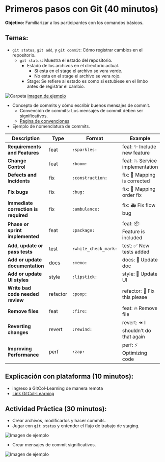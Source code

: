 # Primeros pasos con Git (40 minutos)
**Objetivo:** Familiarizar a los participantes con los comandos básicos.

## Temas:
- `git status`, `git add`, y `git commit`: Cómo registrar cambios en el repositorio.
  - `git status`: Muestra el estado del repositorio.
    - Estado de los archivos en el directorio actual.
      - Si esta en el stage el archivo se vera verde.
      - No esta en el stage el archivo se vera rojo.
    - Stage: Se refiere al estado es como si estubiese en el limbo antes de registrar el cambio.

![Carpeta](../img/1.estados.png)
[imagen de ejemplo](../img/1.estados.png)

- Concepto de commits y cómo escribir buenos mensajes de commit.
  - Convención de commits: Los mensajes de commit deben ser significativos.
  - [Pagina de convenciones](https://www.conventionalcommits.org/en/v1.0.0/)
- Ejemplo de nomenclatura de commits.

| Description                          | Type     | Format | Example                                    |
|--------------------------------------|----------|--------|--------------------------------------------|
| **Requirements and Features**        | feat     | `:sparkles:`    | feat: :sparkles: Include new feature       |
| **Change Control**                   | feat     | `:boom:`        | feat: :boom: Service implementation        |
| **Defects and Incidents**            | fix      | `:construction:`| fix: :construction: Mapping is corrected   |
| **Fix bugs**                         | fix      | `:bug:`         | fix: :bug: Mapping order fix               |
| **Immediate correction is required** | fix      | `:ambulance:`   | fix: :ambulance: Fix flow bug              |
| **Phase or sprint implemented**      | feat     | `:package:`     | feat: :package: Feature is included        |
| **Add, update or pass tests**        | test     | `:white_check_mark:` | test: :white_check_mark: New tests added |
| **Add or update documentation**      | docs     | `:memo:`        | docs: :memo: Update doc                    |
| **Add or update UI styles**          | style    | `:lipstick:`    | style: :lipstick: Update UI                |
| **Write bad code needed review**     | refactor | `:poop:`        | refactor: :poop: Fix this please |
| **Remove files**                     | feat     | `:fire:`        | feat: :fire: Remove file                   |
| **Reverting changes**                | revert   | `:rewind:`      | revert: :rewind: I shouldn't do that again |
| **Improving Performance**            | perf     | `:zap:`         | perf: :zap: Optimizing code                |

## Explicación con plataforma (10 minutos):
* ingreso a GitCol-Learning de manera remota
* [Link GitCol-Learning](gitcol-learning.onrender.com)

## Actividad Práctica (30 minutos):
- Crear archivos, modificarlos y hacer commits.
- Jugar con `git status` y entender el flujo de trabajo de staging.

![Imagen de ejemplo](../img/2.estados.png)
- Crear mensajes de commit significativos.

![Imagen de ejemplo](../img/3.estados.png)
